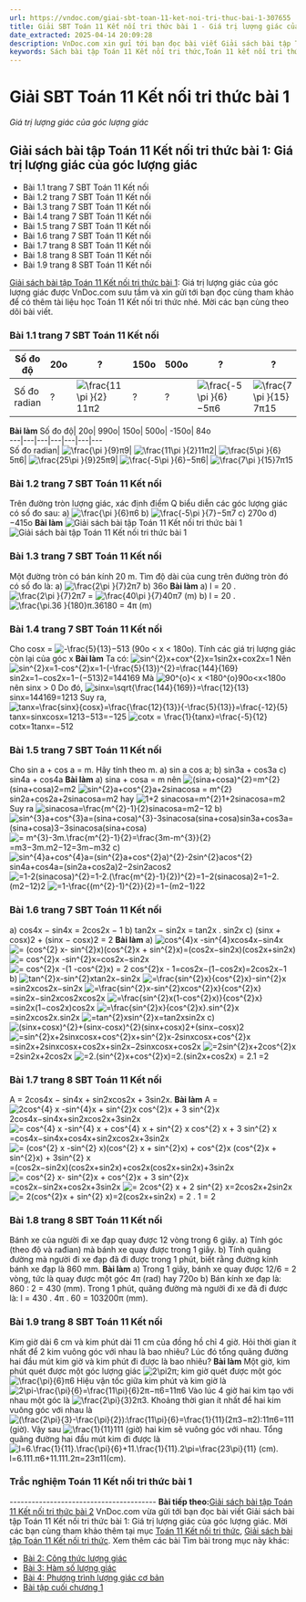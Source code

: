 ```yaml
---
url: https://vndoc.com/giai-sbt-toan-11-ket-noi-tri-thuc-bai-1-307655
title: Giải SBT Toán 11 Kết nối tri thức bài 1 - Giá trị lượng giác của góc lượng giác - VnDoc.com
date_extracted: 2025-04-14 20:09:28
description: VnDoc.com xin gửi tới bạn đọc bài viết Giải sách bài tập Toán 11 Kết nối tri thức bài 1: Giá trị lượng giác của góc lượng giác. Mời các bạn cùng tham khảo để có thêm tài liệu giải SBT Toán 11 Kết nối tri thức nhé.
keywords: Sách bài tập Toán 11 Kết nối tri thức,Toán 11 kết nối tri thức,toán 11 kết nối,toán 11,sách bài tập toán 11,SBT toán 11,giải sách bài tập toán 11 kết nối tri thức,SBT toán 11 kết nối tri thức,giải SBT Toán 11,giải SBT toán 11 kết nối tri thức,giải sách bài tập toán 11,Giải sách bài tập Toán 11 Kết nối tri thức bài 1 Giá trị lượng giác của góc lượng giác,Giải sách bài tập Toán 11 Kết nối tri thức bài 1,Giá trị lượng giác của góc lượng giác
---
```


# Giải SBT Toán 11 Kết nối tri thức bài 1
 _Giá trị lượng giác của góc lượng giác_
## Giải  sách bài tập Toán 11 Kết nối tri thức bài 1: Giá trị lượng giác của góc lượng giác
  * Bài 1.1 trang 7 SBT Toán 11 Kết nối
  * Bài 1.2 trang 7 SBT Toán 11 Kết nối
  * Bài 1.3 trang 7 SBT Toán 11 Kết nối
  * Bài 1.4 trang 7 SBT Toán 11 Kết nối
  * Bài 1.5 trang 7 SBT Toán 11 Kết nối
  * Bài 1.6 trang 7 SBT Toán 11 Kết nối
  * Bài 1.7 trang 8 SBT Toán 11 Kết nối
  * Bài 1.8 trang 8 SBT Toán 11 Kết nối
  * Bài 1.9 trang 8 SBT Toán 11 Kết nối

[Giải sách bài tập Toán 11 Kết nối tri thức bài 1](<https://vndoc.com/giai-sbt-toan-11-ket-noi-tri-thuc-bai-1-307655>): Giá trị lượng giác của góc lượng giác được VnDoc.com sưu tầm và xin gửi tới bạn đọc cùng tham khảo để có thêm tài liệu học Toán 11 Kết nối tri thức nhé. Mời các bạn cùng theo dõi bài viết.
### Bài 1.1 trang 7 SBT Toán 11 Kết nối
Số đo độ| 20o| ?| 150o| 500o| ?| ?  
---|---|---|---|---|---|---  
Số đo radian| ?| ![\\frac{11\\pi }{2}](https://i.vdoc.vn/data/image/blank.png)11π2| ?| ?| ![\\frac{-5\\pi }{6}](https://i.vdoc.vn/data/image/blank.png)−5π6| ![\\frac{7\\pi }{15}](https://i.vdoc.vn/data/image/blank.png)7π15  
**Bài làm**
Số đo độ| 20o| 990o| 150o| 500o| -150o| 84o  
---|---|---|---|---|---|---  
Số đo radian| ![\\frac{\\pi }{9}](https://i.vdoc.vn/data/image/blank.png)π9| ![\\frac{11\\pi }{2}](https://i.vdoc.vn/data/image/blank.png)11π2| ![\\frac{5\\pi }{6}](https://i.vdoc.vn/data/image/blank.png)5π6| ![\\frac{25\\pi }{9}](https://i.vdoc.vn/data/image/blank.png)25π9| ![\\frac{-5\\pi }{6}](https://i.vdoc.vn/data/image/blank.png)−5π6| ![\\frac{7\\pi }{15}](https://i.vdoc.vn/data/image/blank.png)7π15  
### Bài 1.2 trang 7 SBT Toán 11 Kết nối
Trên đường tròn lượng giác, xác định điểm Q biểu diễn các góc lượng giác có số đo sau:
a\) ![\\frac{\\pi }{6}](https://i.vdoc.vn/data/image/blank.png)π6
b\) ![\\frac{-5\\pi }{7}](https://i.vdoc.vn/data/image/blank.png)−5π7
c\) 270o
d\) −415o
**Bài làm**
![Giải sách bài tập Toán 11 Kết nối tri thức bài 1](https://i.vdoc.vn/data/image/2023/10/25/giai-sbt-toan-11-ket-noi-tri-thuc-bai-1-1.jpg)
![Giải sách bài tập Toán 11 Kết nối tri thức bài 1](https://i.vdoc.vn/data/image/2023/10/25/giai-sbt-toan-11-ket-noi-tri-thuc-bai-1-2.jpg)
### Bài 1.3 trang 7 SBT Toán 11 Kết nối
Một đường tròn có bán kính 20 m. Tìm độ dài của cung trên đường tròn đó có số đo là:
a\) ![\\frac{2\\pi }{7}](https://i.vdoc.vn/data/image/blank.png)2π7
b\) 36o
**Bài làm**
a\) l = 20 . ![\\frac{2\\pi }{7}](https://i.vdoc.vn/data/image/blank.png)2π7 = ![\\frac{40\\pi }{7}](https://i.vdoc.vn/data/image/blank.png)40π7 \(m\)
b\) l = 20 . ![\\frac{\\pi.36 }{180}](https://i.vdoc.vn/data/image/blank.png)π.36180 = 4π \(m\)
### Bài 1.4 trang 7 SBT Toán 11 Kết nối
Cho cosx = ![-\\frac{5}{13}](https://i.vdoc.vn/data/image/blank.png)−513 \(90o < x < 180o\). Tính các giá trị lượng giác còn lại của góc x
**Bài làm**
Ta có: ![sin^{2}x+cox^{2}x=1](https://i.vdoc.vn/data/image/blank.png)sin2x+cox2x=1
Nên ![sin^{2}x=1-cos^{2}x=1-\(-\\frac{5}{13}\)^{2}=\\frac{144}{169}](https://i.vdoc.vn/data/image/blank.png)sin2x=1−cos2x=1−\(−513\)2=144169
Mà ![90^{o}< x <180^{o}](https://i.vdoc.vn/data/image/blank.png)90o<x<180o nên sinx > 0
Do đó, ![sinx=\\sqrt{\\frac{144}{169}}=\\frac{12}{13}](https://i.vdoc.vn/data/image/blank.png)sinx=144169=1213
Suy ra, ![tanx=\\frac{sinx}{cosx}=\\frac{\\frac{12}{13}}{-\\frac{5}{13}}=\\frac{-12}{5}](https://i.vdoc.vn/data/image/blank.png)tanx=sinxcosx=1213−513=−125
![cotx = \\frac{1}{tanx}=\\frac{-5}{12}](https://i.vdoc.vn/data/image/blank.png)cotx=1tanx=−512
### Bài 1.5 trang 7 SBT Toán 11 Kết nối
Cho sin a + cos a = m. Hãy tính theo m.
a\) sin a cos a;
b\) sin3a + cos3a
c\) sin4a + cos4a
**Bài làm**
a\) sina + cosa = m nên ![\(sina+cosa\)^{2}=m^{2}](https://i.vdoc.vn/data/image/blank.png)\(sina+cosa\)2=m2
![sin^{2}a+cos^{2}a+2sinacosa = m^{2}](https://i.vdoc.vn/data/image/blank.png)sin2a+cos2a+2sinacosa=m2 hay ![1+2 sinacosa=m^{2}](https://i.vdoc.vn/data/image/blank.png)1+2sinacosa=m2
Suy ra ![sinacosa=\\frac{m^{2}-1}{2}](https://i.vdoc.vn/data/image/blank.png)sinacosa=m2−12
b\) ![sin^{3}a+cos^{3}a=\(sina+cosa\)^{3}-3sinacosa\(sina+cosa\)](https://i.vdoc.vn/data/image/blank.png)sin3a+cos3a=\(sina+cosa\)3−3sinacosa\(sina+cosa\)
![= m^{3}-3m.\\frac{m^{2}-1}{2}=\\frac{3m-m^{3}}{2}](https://i.vdoc.vn/data/image/blank.png)=m3−3m.m2−12=3m−m32
c\) ![sin^{4}a+cos^{4}a=\(sin^{2}a+cos^{2}a\)^{2}-2sin^{2}acos^{2}](https://i.vdoc.vn/data/image/blank.png)sin4a+cos4a=\(sin2a+cos2a\)2−2sin2acos2
![=1-2\(sinacosa\)^{2}=1-2.\(\\frac{m^{2}-1}{2}\)^{2}](https://i.vdoc.vn/data/image/blank.png)=1−2\(sinacosa\)2=1−2.\(m2−12\)2
![=1-\\frac{\(m^{2}-1\)^{2}}{2}](https://i.vdoc.vn/data/image/blank.png)=1−\(m2−1\)22
### Bài 1.6 trang 7 SBT Toán 11 Kết nối
a\) cos4x − sin4x = 2cos2x − 1
b\) tan2x − sin2x = tan2x . sin2x
c\) \(sinx + cosx\)2 \+ \(sinx − cosx\)2 = 2
**Bài làm**
a\) ![cos^{4}x -sin^{4}x](https://i.vdoc.vn/data/image/blank.png)cos4x−sin4x
![= \(cos^{2} x- sin^{2}x\)\(cos^{2}x + sin^{2}x\)](https://i.vdoc.vn/data/image/blank.png)=\(cos2x−sin2x\)\(cos2x+sin2x\)
![= cos^{2}x -sin^{2}x](https://i.vdoc.vn/data/image/blank.png)=cos2x−sin2x
![= cos^{2}x -\(1 -cos^{2}x\) = 2 cos^{2}x - 1](https://i.vdoc.vn/data/image/blank.png)=cos2x−\(1−cos2x\)=2cos2x−1
b\) ![tan^{2}x-sin^{2}x](https://i.vdoc.vn/data/image/blank.png)tan2x−sin2x
![=\\frac{sin^{2}x}{cos^{2}x}-sin^{2}x](https://i.vdoc.vn/data/image/blank.png)=sin2xcos2x−sin2x
![=\\frac{sin^{2}x-sin^{2}xcos^{2}x}{cos^{2}x}](https://i.vdoc.vn/data/image/blank.png)=sin2x−sin2xcos2xcos2x
![=\\frac{sin^{2}x\(1-cos^{2}x\)}{cos^{2}x}](https://i.vdoc.vn/data/image/blank.png)=sin2x\(1−cos2x\)cos2x
![=\\frac{sin^{2}x}{cos^{2}x}.sin^{2}x](https://i.vdoc.vn/data/image/blank.png)=sin2xcos2x.sin2x
![=tan^{2}xsin^{2}x](https://i.vdoc.vn/data/image/blank.png)=tan2xsin2x
c\) ![\(sinx+cosx\)^{2}+\(sinx-cosx\)^{2}](https://i.vdoc.vn/data/image/blank.png)\(sinx+cosx\)2+\(sinx−cosx\)2
![=sin^{2}x+2sinxcosx+cos^{2}x+sin^{2}x-2sinxcosx+cos^{2}x](https://i.vdoc.vn/data/image/blank.png)=sin2x+2sinxcosx+cos2x+sin2x−2sinxcosx+cos2x
![=2sin^{2}x+2cos^{2}x](https://i.vdoc.vn/data/image/blank.png)=2sin2x+2cos2x
![=2.\(sin^{2}x+cos^{2}x\)](https://i.vdoc.vn/data/image/blank.png)=2.\(sin2x+cos2x\)
= 2.1 =2
### Bài 1.7 trang 8 SBT Toán 11 Kết nối
A = 2cos4x − sin4x + sin2xcos2x + 3sin2x.
**Bài làm**
A = ![2cos^{4} x -sin^{4}x + sin^{2}x cos^{2}x + 3 sin^{2}x](https://i.vdoc.vn/data/image/blank.png)2cos4x−sin4x+sin2xcos2x+3sin2x
![= cos^{4} x -sin^{4} x + cos^{4} x + sin^{2} x cos^{2} x + 3 sin^{2} x](https://i.vdoc.vn/data/image/blank.png)=cos4x−sin4x+cos4x+sin2xcos2x+3sin2x
![= \(cos^{2} x -sin^{2} x\)\(cos^{2} x + sin^{2}x\) + cos^{2}x \(cos^{2}x + sin^{2}x\) + 3sin^{2} x](https://i.vdoc.vn/data/image/blank.png)=\(cos2x−sin2x\)\(cos2x+sin2x\)+cos2x\(cos2x+sin2x\)+3sin2x
![= cos^{2} x- sin^{2}x + cos^{2}x + 3 sin^{2}x](https://i.vdoc.vn/data/image/blank.png)=cos2x−sin2x+cos2x+3sin2x
![= 2cos^{2} x + 2 sin^{2} x](https://i.vdoc.vn/data/image/blank.png)=2cos2x+2sin2x
![= 2\(cos^{2}x + sin^{2} x\)](https://i.vdoc.vn/data/image/blank.png)=2\(cos2x+sin2x\)
= 2 . 1 = 2
### Bài 1.8 trang 8 SBT Toán 11 Kết nối
Bánh xe của người đi xe đạp quay được 12 vòng trong 6 giây.
a\) Tính góc \(theo độ và rađian\) mà bánh xe quay được trong 1 giây.
b\) Tính quãng đường mà người đi xe đạp đã đi được trong 1 phút, biết rằng đường kính bánh xe đạp là 860 mm.
**Bài làm**
a\) Trong 1 giây, bánh xe quay được 12/6 = 2 vòng, tức là quay được một góc 4π \(rad\) hay 720o
b\) Bán kính xe đạp là: 860 : 2 = 430 \(mm\).
Trong 1 phút, quãng đường mà người đi xe đã đi được là:
l = 430 . 4π . 60 = 103200π \(mm\).
### Bài 1.9 trang 8 SBT Toán 11 Kết nối
Kim giờ dài 6 cm và kim phút dài 11 cm của đồng hồ chỉ 4 giờ. Hỏi thời gian ít nhất để 2 kim vuông góc với nhau là bao nhiêu? Lúc đó tổng quãng đường hai đầu mút kim giờ và kim phút đi được là bao nhiêu?
**Bài làm**
Một giờ, kim phút quét được một góc lượng giác ![2\\pi](https://i.vdoc.vn/data/image/blank.png)2π; kim giờ quét được một góc ![\\frac{\\pi}{6}](https://i.vdoc.vn/data/image/blank.png)π6
Hiệu vận tốc giữa kim phút và kim giờ là ![2\\pi-\\frac{\\pi}{6}=\\frac{11\\pi}{6}](https://i.vdoc.vn/data/image/blank.png)2π−π6=11π6
Vào lúc 4 giờ hai kim tạo với nhau một góc là ![\\frac{2\\pi}{3}](https://i.vdoc.vn/data/image/blank.png)2π3.
Khoảng thời gian ít nhất để hai kim vuông góc với nhau là
![\(\\frac{2\\pi}{3}-\\frac{\\pi}{2}\):\\frac{11\\pi}{6}=\\frac{1}{11}](https://i.vdoc.vn/data/image/blank.png)\(2π3−π2\):11π6=111 \(giờ\).
Vậy sau ![\\frac{1}{11}](https://i.vdoc.vn/data/image/blank.png)111 \(giờ\) hai kim sẽ vuông góc với nhau.
Tổng quãng đường hai đầu mút kim đi được là
![l=6.\\frac{1}{11}.\\frac{\\pi}{6}+11.\\frac{1}{11}.2\\pi=\\frac{23\\pi}{11} \(cm\).](https://i.vdoc.vn/data/image/blank.png)l=6.111.π6+11.111.2π=23π11\(cm\).
### Trắc nghiệm Toán 11 Kết nối tri thức bài 1
\----------------------------------------
**Bài tiếp theo:**[Giải sách bài tập Toán 11 Kết nối tri thức bài 2](<https://vndoc.com/giai-sbt-toan-11-ket-noi-tri-thuc-bai-2-307659>)
VnDoc.com vừa gửi tới bạn đọc bài viết Giải  sách bài tập Toán 11 Kết nối tri thức bài 1: Giá trị lượng giác của góc lượng giác. Mời các bạn cùng tham khảo thêm tại mục [Toán 11 Kết nối tri thức](<https://vndoc.com/toan-11-ket-noi-tri-thuc>), [Giải sách bài tập Toán 11 Kết nối tri thức](<https://vndoc.com/sach-bai-tap-toan-11-ket-noi-tri-thuc>).
Xem thêm các bài Tìm bài trong mục này khác:
  * [Bài 2: Công thức lượng giác](</giai-sbt-toan-11-ket-noi-tri-thuc-bai-2-307659>)
  * [Bài 3: Hàm số lượng giác](</giai-sbt-toan-11-ket-noi-tri-thuc-bai-3-307662>)
  * [Bài 4: Phương trình lượng giác cơ bản](</giai-sbt-toan-11-ket-noi-tri-thuc-bai-4-307780>)
  * [Bài tập cuối chương 1](</giai-sbt-toan-11-ket-noi-tri-thuc-bai-tap-cuoi-chuong-1-307782>)

